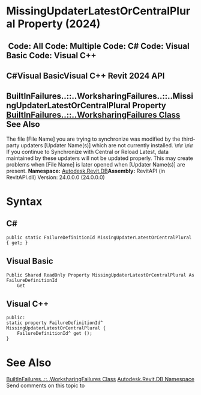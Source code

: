 # MissingUpdaterLatestOrCentralPlural Property (2024)

﻿
 Code: All Code: Multiple Code: C# Code: Visual Basic Code: Visual C++   
---  
C#Visual BasicVisual C++
Revit 2024 API  
---  
BuiltInFailures..::..WorksharingFailures..::..MissingUpdaterLatestOrCentralPlural Property   
[BuiltInFailures..::..WorksharingFailures Class](5afe890a-cdb3-db2e-86d9-4a862a2533e0.md "BuiltInFailures.WorksharingFailures Class") See Also  
---  
The file [File Name] you are trying to synchronize was modified by the third-party updaters [Updater Name(s)] which are not currently installed. \n\r \n\r If you continue to Synchronize with Central or Reload Latest, data maintained by these updaters will not be updated properly. This may create problems when [File Name] is later opened when [Updater Name(s)] are present. 
**Namespace:** [Autodesk.Revit.DB](87546ba7-461b-c646-cbb1-2cb8f5bff8b2.md "Autodesk.Revit.DB Namespace")**Assembly:** RevitAPI (in RevitAPI.dll) Version: 24.0.0.0 (24.0.0.0)
# Syntax
C#  
---  
```text
public static FailureDefinitionId MissingUpdaterLatestOrCentralPlural { get; }
```
  
Visual Basic  
---  
```text
Public Shared ReadOnly Property MissingUpdaterLatestOrCentralPlural As FailureDefinitionId
	Get
```
  
Visual C++  
---  
```text
public:
static property FailureDefinitionId^ MissingUpdaterLatestOrCentralPlural {
	FailureDefinitionId^ get ();
}
```
  
# See Also
[BuiltInFailures..::..WorksharingFailures Class](5afe890a-cdb3-db2e-86d9-4a862a2533e0.md "BuiltInFailures.WorksharingFailures Class")
[Autodesk.Revit.DB Namespace](87546ba7-461b-c646-cbb1-2cb8f5bff8b2.md "Autodesk.Revit.DB Namespace")
Send comments on this topic to 